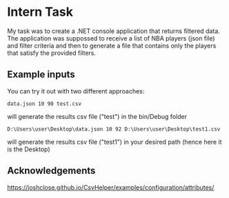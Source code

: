 # Intern Task  
My task was to create a .NET console application that returns filtered data. The application was suppossed to receive a list of NBA players (json file) and filter criteria and then to generate a file that contains only the players that satisfy the provided filters.  

## Example inputs 
You can try it out with two different approaches:   
````
data.json 10 90 test.csv
````
will generate the results csv file ("test") in the bin/Debug folder   

````
D:\Users\user\Desktop\data.json 10 92 D:\Users\user\Desktop\test1.csv
````
will generate the results csv file ("test1") in your desired path (hence here it is the Desktop)  


## Acknowledgements
https://joshclose.github.io/CsvHelper/examples/configuration/attributes/
